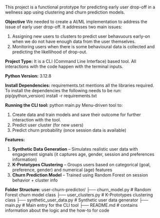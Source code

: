 This project is a functional prototype for predicting early user drop-off in a wellness app using clustering and churn prediction models. 

**Objective**
We needed to create a AI/ML implementation to address the issue of early user drop-off.
It addresses two main issues:
1. Assigning new users to clusters to predict user behavuours early-on when we do not have enough data from the user themselves.
2. Monitoring users when there is some behavioural data is collected and predicting the likellihood of drop-out.

**Project Type:**
It is a CLI (Command Line Interface) based tool. All interactions with the code happen with the terminal inputs.

**Python Version:** 3.12.8

**Install Dependencies:** 
requirements.txt mentions all the libraries required. 
To install the dependencies the following needs to be run:
pip(python_version) install -r requirements.txt

**Running the CLI tool:**
python main.py
Menu-driven tool to:
  1. Create data and train models and save their outcome for further interaction with the tool.
  2. Predict user cluster (for new users)
  3. Predict churn probability (once session data is available)

**Features:**

1. **Synthetic Data Generation** – Simulates realistic user data with engagement signals (it captures age, gender, session and preferences information)
2. **K-Prototypes Clustering** – Groups users based on categorical (goal, preference, gender) and numerical (age) features
3. **Churn Prediction Model** – Trained using Random Forest on session behavior + cluster info


**Folder Structure:**
user-churn-predictor/
├── churn_model.py                    # Random Forest churn model class
├── user_clusters.py                  # K-Prototypes clustering class
├── synthetic_user_data.py            # Synthetic user data generator
├── main.py                           # Main entry for the CLI tool
├── README.md                         # contains information about the logic and the how-to for code


